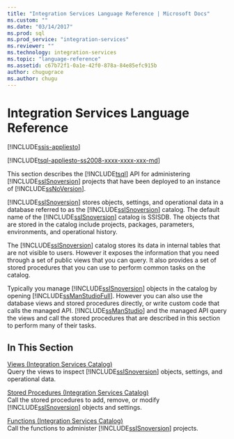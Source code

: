 ```yaml
---
title: "Integration Services Language Reference | Microsoft Docs"
ms.custom: ""
ms.date: "03/14/2017"
ms.prod: sql
ms.prod_service: "integration-services"
ms.reviewer: ""
ms.technology: integration-services
ms.topic: "language-reference"
ms.assetid: c67b72f1-0a1e-42f0-878a-84e85efc915b
author: chugugrace
ms.author: chugu
---
```

# Integration Services Language Reference

[!INCLUDE[ssis-appliesto](../includes/ssis-appliesto-ssvrpluslinux-asdb-asdw-xxx.md)]


[!INCLUDE[tsql-appliesto-ss2008-xxxx-xxxx-xxx-md](../includes/applies-to-version/sqlserver.md)]

  This section describes the [!INCLUDE[tsql](../includes/tsql-md.md)] API for administering [!INCLUDE[ssISnoversion](../includes/ssisnoversion-md.md)] projects that have been deployed to an instance of [!INCLUDE[ssNoVersion](../includes/ssnoversion-md.md)].  
  
 [!INCLUDE[ssISnoversion](../includes/ssisnoversion-md.md)] stores objects, settings, and operational data in a database referred to as the [!INCLUDE[ssISnoversion](../includes/ssisnoversion-md.md)] catalog. The default name of the [!INCLUDE[ssISnoversion](../includes/ssisnoversion-md.md)] catalog is SSISDB. The objects that are stored in the catalog include projects, packages, parameters, environments, and operational history.  
  
 The [!INCLUDE[ssISnoversion](../includes/ssisnoversion-md.md)] catalog stores its data in internal tables that are not visible to users. However it exposes the information that you need through a set of public views that you can query. It also provides a set of stored procedures that you can use to perform common tasks on the catalog.  
  
 Typically you manage [!INCLUDE[ssISnoversion](../includes/ssisnoversion-md.md)] objects in the catalog by opening [!INCLUDE[ssManStudioFull](../includes/ssmanstudiofull-md.md)]. However you can also use the database views and stored procedures directly, or write custom code that calls the managed API. [!INCLUDE[ssManStudio](../includes/ssmanstudio-md.md)] and the managed API query the views and call the stored procedures that are described in this section to perform many of their tasks.  
  
## In This Section  
 [Views &#40;Integration Services Catalog&#41;](../integration-services/system-views/views-integration-services-catalog.md)  
 Query the views to inspect [!INCLUDE[ssISnoversion](../includes/ssisnoversion-md.md)] objects, settings, and operational data.  
  
 [Stored Procedures &#40;Integration Services Catalog&#41;](../integration-services/system-stored-procedures/stored-procedures-integration-services-catalog.md)  
 Call the stored procedures to add, remove, or modify [!INCLUDE[ssISnoversion](../includes/ssisnoversion-md.md)] objects and settings.  
  
 [Functions &#40;Integration Services Catalog&#41;](https://msdn.microsoft.com/library/9f2aec85-3d4c-415f-b1f8-8328a60b1c7f)  
 Call the functions to administer [!INCLUDE[ssISnoversion](../includes/ssisnoversion-md.md)] projects.  
  
  
